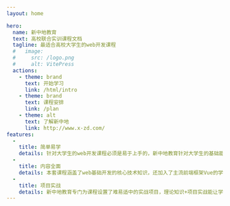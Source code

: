 ```yaml
---
layout: home

hero:
  name: 新中地教育
  text: 高校联合实训课程文档
  tagline: 最适合高校大学生的web开发课程
  #   image:
  #     src: /logo.png
  #     alt: VitePress
  actions:
    - theme: brand
      text: 开始学习
      link: /html/intro
    - theme: brand
      text: 课程安排
      link: /plan
    - theme: alt
      text: 了解新中地
      link: http://www.x-zd.com/
features:
  - 
    title: 简单易学
    details: 针对大学生的web开发课程必须是易于上手的，新中地教育针对大学生的基础能力针对性地开发了这套人人都能学得会的课程。
  - 
    title: 内容全面
    details: 本套课程涵盖了web基础开发的核心技术知识，还加入了主流前端框架Vue的学习，熟练掌握后能具备初级开发工程师的技术能力。
  - 
    title: 项目实战
    details: 新中地教育专门为课程设置了难易适中的实战项目，理论知识+项目实战能让学生快速掌握web技术的实际应用。
---
```


<style>

    .main{
        display:flex;
        flex-direction:column;
        align-items:center;
    }

</style>
